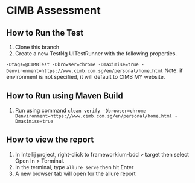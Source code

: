 # CIMB Assessment

## How to Run the Test

1. Clone this branch
2. Create a new TestNg UITestRunner with the following properties. 

`-Dtags=@CIMBTest -Dbrowser=chrome -Dmaximise=true -Denvironment=https://www.cimb.com.sg/en/personal/home.html`
Note: if environment is not specified, it will default to CIMB MY website.

## How to Run using Maven Build
1. Run using command 
`clean verify -Dbrowser=chrome -Denvironment=https://www.cimb.com.sg/en/personal/home.html -Dmaximise=true` 


## How to view the report
1. In Intellij project, right-click to frameworkium-bdd > target then select Open In > Terminal.
2. In the terminal, type `allure serve` then hit Enter
3. A new browser tab will open for the allure report
